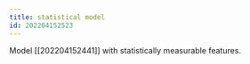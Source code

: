 ```yaml
---
title: statistical model
id: 202204152523
---
```


Model [[202204152441]] with statistically measurable features.
